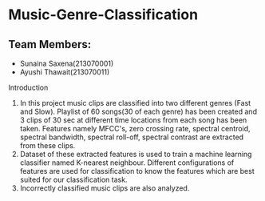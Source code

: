 # Music-Genre-Classification

## Team Members:
- Sunaina Saxena(213070001)
- Ayushi Thawait(213070011)




Introduction
1. In this project music clips are classified into two different genres (Fast and Slow). Playlist of 60 songs(30 of each genre) has been created and 3 clips of 30 sec at different time locations from each song has been taken. Features namely MFCC's, zero crossing rate, spectral centroid, spectral bandwidth, spectral roll-off, spectral contrast are extracted from these clips.
2. Dataset of these extracted features is used to train a machine learning classifier named K-nearest neighbour. Different configurations of features are used for classification to know the features which are best suited for our classification task.
3. Incorrectly classified music clips are also analyzed.
